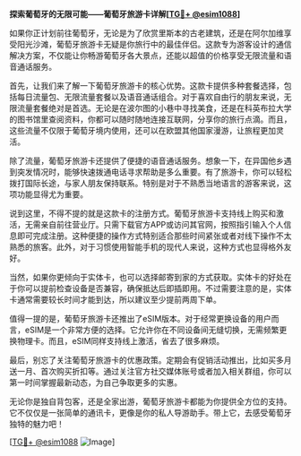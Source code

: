 **探索葡萄牙的无限可能——葡萄牙旅游卡详解[[TG💪+ @esim1088](https://t.me/s/esim1088)]**

如果你正计划前往葡萄牙，无论是为了欣赏里斯本的古老建筑，还是在阿尔加维享受阳光沙滩，葡萄牙旅游卡无疑是你旅行中的最佳伴侣。这款专为游客设计的通信解决方案，不仅能让你畅游葡萄牙各大景点，还能以超值的价格享受无限流量和语音通话服务。

首先，让我们来了解一下葡萄牙旅游卡的核心优势。这款卡提供多种套餐选择，包括每日流量包、无限流量套餐以及语音通话组合。对于喜欢自由行的朋友来说，无限流量套餐绝对是首选。无论是在波尔图的小巷中寻找美食，还是在科英布拉大学的图书馆里查阅资料，你都可以随时随地连接互联网，分享你的旅行点滴。而且，这些流量不仅限于葡萄牙境内使用，还可以在欧盟其他国家漫游，让旅程更加灵活。

除了流量，葡萄牙旅游卡还提供了便捷的语音通话服务。想象一下，在异国他乡遇到突发情况时，能够快速拨通电话寻求帮助是多么重要。有了旅游卡，你可以轻松拨打国际长途，与家人朋友保持联系。特别是对于不熟悉当地语言的游客来说，这项功能显得尤为重要。

说到这里，不得不提的就是这款卡的注册方式。葡萄牙旅游卡支持线上购买和激活，无需亲自前往营业厅。只需下载官方APP或访问其官网，按照指引输入个人信息即可完成注册。这种便捷的操作方式特别适合那些时间紧张或者对线下操作不太熟悉的旅客。此外，对于习惯使用智能手机的现代人来说，这种方式也显得格外友好。

当然，如果你更倾向于实体卡，也可以选择邮寄到家的方式获取。实体卡的好处在于你可以提前检查设备是否兼容，确保抵达后即插即用。不过需要注意的是，实体卡通常需要较长时间才能到达，所以建议至少提前两周下单。

值得一提的是，葡萄牙旅游卡还推出了eSIM版本。对于经常更换设备的用户而言，eSIM是一个非常方便的选择。它允许你在不同设备间无缝切换，无需频繁更换物理卡。而且，eSIM同样支持线上激活，省去了很多麻烦。

最后，别忘了关注葡萄牙旅游卡的优惠政策。定期会有促销活动推出，比如买多月送一月、首次购买折扣等。通过关注官方社交媒体账号或者加入相关群组，你可以第一时间掌握最新动态，为自己争取更多的实惠。

无论你是独自背包客，还是全家出游，葡萄牙旅游卡都能为你提供全方位的支持。它不仅仅是一张简单的通讯卡，更像是你的私人导游助手。带上它，去感受葡萄牙独特的魅力吧！

[[TG💪+ @esim1088](https://t.me/s/esim1088) ![Image](https://i.postimg.cc/4NQfJmqS/Snipaste-2025-05-13-00-14-12.png)]
